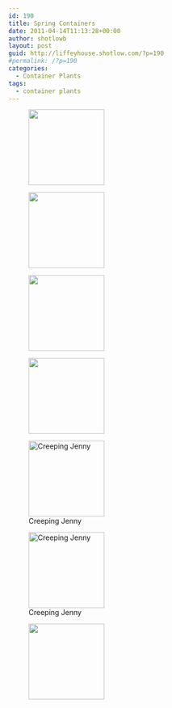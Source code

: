```yaml
---
id: 190
title: Spring Containers
date: 2011-04-14T11:13:28+00:00
author: shotlowb
layout: post
guid: http://liffeyhouse.shotlow.com/?p=190
#permalink: /?p=190
categories:
  - Container Plants
tags:
  - container plants
---
```

<div id='gallery-3' class='gallery galleryid-190 gallery-columns-3 gallery-size-thumbnail'>
  <figure class='gallery-item'>

  <div class='gallery-icon landscape'>
    <a href='vendor/img/uploads/2011/04/P4140190-e1302794510846.jpg'><img width="150" height="150" src="vendor/img/uploads/2011/04/P4140190-e1302794510846-150x150.jpg" class="attachment-thumbnail size-thumbnail" alt="" srcset="vendor/img/uploads/2011/04/P4140190-e1302794510846-150x150.jpg 150w, vendor/img/uploads/2011/04/P4140190-e1302794510846-100x100.jpg 100w" sizes="100vw" /></a>
  </div></figure><figure class='gallery-item'>

  <div class='gallery-icon landscape'>
    <a href='vendor/img/uploads/2011/04/P4140191-e1302794538175.jpg'><img width="150" height="150" src="vendor/img/uploads/2011/04/P4140191-e1302794538175-150x150.jpg" class="attachment-thumbnail size-thumbnail" alt="" srcset="vendor/img/uploads/2011/04/P4140191-e1302794538175-150x150.jpg 150w, vendor/img/uploads/2011/04/P4140191-e1302794538175-100x100.jpg 100w" sizes="100vw" /></a>
  </div></figure><figure class='gallery-item'>

  <div class='gallery-icon portrait'>
    <a href='vendor/img/uploads/2011/04/P4140192-e1302794546735.jpg'><img width="150" height="150" src="vendor/img/uploads/2011/04/P4140192-e1302794546735-150x150.jpg" class="attachment-thumbnail size-thumbnail" alt="" srcset="vendor/img/uploads/2011/04/P4140192-e1302794546735-150x150.jpg 150w, vendor/img/uploads/2011/04/P4140192-e1302794546735-100x100.jpg 100w" sizes="100vw" /></a>
  </div></figure><figure class='gallery-item'>

  <div class='gallery-icon landscape'>
    <a href='vendor/img/uploads/2011/04/P4140196-e1302798075194.jpg'><img width="150" height="150" src="vendor/img/uploads/2011/04/P4140196-e1302798075194-150x150.jpg" class="attachment-thumbnail size-thumbnail" alt="" srcset="vendor/img/uploads/2011/04/P4140196-e1302798075194-150x150.jpg 150w, vendor/img/uploads/2011/04/P4140196-e1302798075194-100x100.jpg 100w" sizes="100vw" /></a>
  </div></figure><figure class='gallery-item'>

  <div class='gallery-icon landscape'>
    <a href='vendor/img/uploads/2011/04/P4140195-e1302798166434.jpg'><img width="150" height="150" src="vendor/img/uploads/2011/04/P4140195-e1302798166434-150x150.jpg" class="attachment-thumbnail size-thumbnail" alt="Creeping Jenny" aria-describedby="gallery-3-158" srcset="vendor/img/uploads/2011/04/P4140195-e1302798166434-150x150.jpg 150w, vendor/img/uploads/2011/04/P4140195-e1302798166434-100x100.jpg 100w" sizes="100vw" /></a>
  </div><figcaption class='wp-caption-text gallery-caption' id='gallery-3-158'> Creeping Jenny </figcaption></figure><figure class='gallery-item'>

  <div class='gallery-icon landscape'>
    <a href='vendor/img/uploads/2011/04/P4140193-e1302797973951.jpg'><img width="150" height="150" src="vendor/img/uploads/2011/04/P4140193-e1302797973951-150x150.jpg" class="attachment-thumbnail size-thumbnail" alt="Creeping Jenny" aria-describedby="gallery-3-160" srcset="vendor/img/uploads/2011/04/P4140193-e1302797973951-150x150.jpg 150w, vendor/img/uploads/2011/04/P4140193-e1302797973951-100x100.jpg 100w" sizes="100vw" /></a>
  </div><figcaption class='wp-caption-text gallery-caption' id='gallery-3-160'> Creeping Jenny </figcaption></figure><figure class='gallery-item'>

  <div class='gallery-icon landscape'>
    <a href='vendor/img/uploads/2011/04/P4140194-e1302798007807.jpg'><img width="150" height="150" src="vendor/img/uploads/2011/04/P4140194-e1302798007807-150x150.jpg" class="attachment-thumbnail size-thumbnail" alt="" srcset="vendor/img/uploads/2011/04/P4140194-e1302798007807-150x150.jpg 150w, vendor/img/uploads/2011/04/P4140194-e1302798007807-100x100.jpg 100w" sizes="100vw" /></a>
  </div></figure>
</div>
